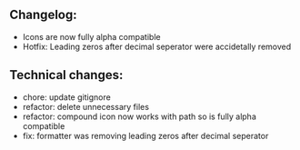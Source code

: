 ## Changelog:
- Icons are now fully alpha compatible
- Hotfix: Leading zeros after decimal seperator were accidetally removed


## Technical changes:
- chore: update gitignore
- refactor: delete unnecessary files
- refactor: compound icon now works with path so is fully alpha compatible
- fix: formatter was removing leading zeros after decimal seperator